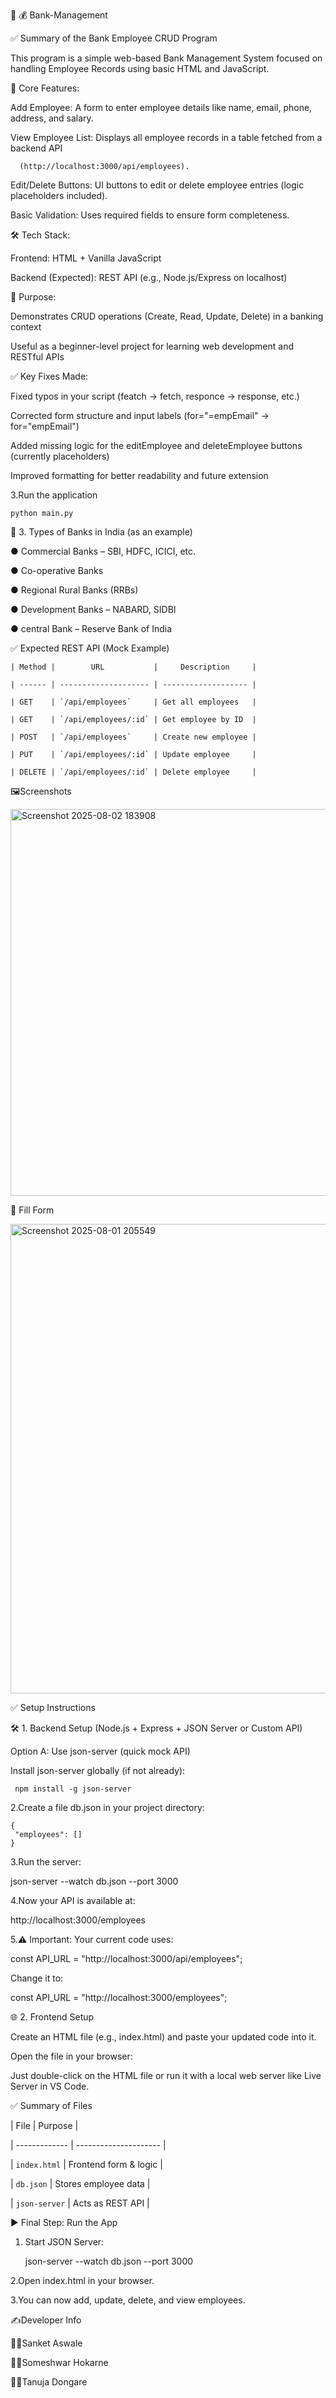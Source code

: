  🏦 💰 Bank-Management

✅ Summary of the Bank Employee CRUD Program

This program is a simple web-based Bank Management System focused on handling Employee Records using basic HTML and JavaScript.


📌 Core Features:

Add Employee: A form to enter employee details like name, email, phone, address, and salary.

View Employee List: Displays all employee records in a table fetched from a backend API

      (http://localhost:3000/api/employees).

Edit/Delete Buttons: UI buttons to edit or delete employee entries (logic placeholders included).

Basic Validation: Uses required fields to ensure form completeness.


🛠️ Tech Stack:

Frontend: HTML + Vanilla JavaScript

Backend (Expected): REST API (e.g., Node.js/Express on localhost)


🚀 Purpose:

Demonstrates CRUD operations (Create, Read, Update, Delete) in a banking context

Useful as a beginner-level project for learning web development and RESTful APIs


✅ Key Fixes Made:

Fixed typos in your script (featch → fetch, responce → response, etc.)

Corrected form structure and input labels (for="=empEmail" → for="empEmail")

Added missing logic for the editEmployee and deleteEmployee buttons (currently placeholders)

Improved formatting for better readability and future extension

3.Run the application
    
    python main.py


🧠 3. Types of Banks in India (as an example)

● Commercial Banks – SBI, HDFC, ICICI, etc.

● Co-operative Banks

● Regional Rural Banks (RRBs)

● Development Banks – NABARD, SIDBI

● central Bank – Reserve Bank of India





 ✅ Expected REST API (Mock Example)

  
    
    | Method |        URL           |     Description     |

    | ------ | -------------------- | ------------------- |

    | GET    | `/api/employees`     | Get all employees   |

    | GET    | `/api/employees/:id` | Get employee by ID  |

    | POST   | `/api/employees`     | Create new employee |

    | PUT    | `/api/employees/:id` | Update employee     |

    | DELETE | `/api/employees/:id` | Delete employee     |





🖼️Screenshots 

<img width="1194" height="619" alt="Screenshot 2025-08-02 183908" src="https://github.com/user-attachments/assets/fc650610-9661-4cc2-8870-eeaf22d797b7" />





📃 Fill Form 


<img width="1275" height="751" alt="Screenshot 2025-08-01 205549" src="https://github.com/user-attachments/assets/f998dc06-3519-458e-b12b-f0e28c3f29c8" />



✅ Setup Instructions

🛠️ 1. Backend Setup (Node.js + Express + JSON Server or Custom API)

Option A: Use json-server (quick mock API)

Install json-server globally (if not already):

     npm install -g json-server


2.Create a file db.json in your project directory:
   
    {
     "employees": []
    }


3.Run the server:

   json-server --watch db.json --port 3000


4.Now your API is available at:
 
 http://localhost:3000/employees

5.⚠️ Important: Your current code uses:

   const API_URL = "http://localhost:3000/api/employees";

Change it to:

   const API_URL = "http://localhost:3000/employees";


🌐 2. Frontend Setup

Create an HTML file (e.g., index.html) and paste your updated code into it.

Open the file in your browser:

Just double-click on the HTML file or run it with a local web server like Live Server in VS Code.


✅ Summary of Files



| File          | Purpose               |

| ------------- | --------------------- |

| `index.html`  | Frontend form & logic |

| `db.json`     | Stores employee data  |

| `json-server` | Acts as REST API      |


▶️ Final Step: Run the App
 
1. Start JSON Server:

    json-server --watch db.json --port 3000

2.Open index.html in your browser.

3.You can now add, update, delete, and view employees.


✍️Developer  Info

👩‍💻Sanket Aswale

👩‍💻Someshwar Hokarne 

👩‍💻Tanuja Dongare



    
